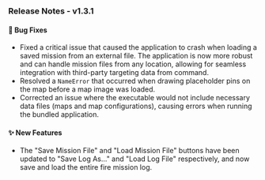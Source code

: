 ### Release Notes - v1.3.1

#### 🐛 Bug Fixes
*   Fixed a critical issue that caused the application to crash when loading a saved mission from an external file. The application is now more robust and can handle mission files from any location, allowing for seamless integration with third-party targeting data from command.
*   Resolved a `NameError` that occurred when drawing placeholder pins on the map before a map image was loaded.
*   Corrected an issue where the executable would not include necessary data files (maps and map configurations), causing errors when running the bundled application.

#### ✨ New Features
*   The "Save Mission File" and "Load Mission File" buttons have been updated to "Save Log As..." and "Load Log File" respectively, and now save and load the entire fire mission log.